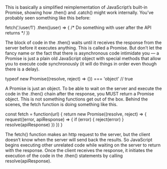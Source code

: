 This is basically a simplified reimplementation of JavaScript’s built-in Promise, showing how .then() and .catch() might work internally.
You’ve probably seen something like this before:

fetch('/user/1')
  .then((user) => { 
    /* Do something with user after the API returns */ 
  })

The block of code in the .then() waits until it receives the response from the server before it executes anything. This is called a Promise. But don’t let the fancy name or the fact that there is asynchronous code intimidate you — a Promise is just a plain old JavaScript object with special methods that allow you to execute code synchronously (it will do things in order even though there is a delay).

typeof new Promise((resolve, reject) => {}) === 'object' // true

A Promise is just an object. To be able to wait on the server and execute the code in the .then() chain after the response, you MUST return a Promise object. This is not something functions get out of the box. Behind the scenes, the fetch function is doing something like this.

const fetch = function(url) {
  return new Promise((resolve, reject) => {
    request((error, apiResponse) => {
      if (error) {
        reject(error)
      }
      resolve(apiResponse)
    })
  })
}

The fetch() function makes an http request to the server, but the client doesn’t know when the server will send back the results. So JavaScript begins executing other unrelated code while waiting on the server to return with the response. Once the client receives the response, it initiates the execution of the code in the .then() statements by calling resolve(apiResponse).
